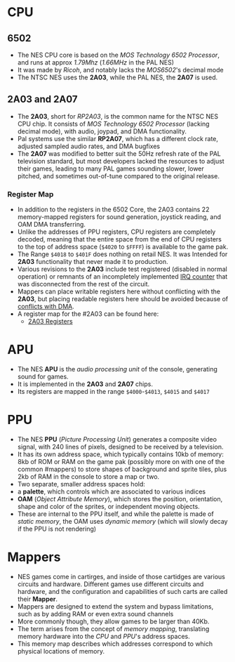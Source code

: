 
# CPU

## 6502
- The NES CPU core is based on the *MOS Technology 6502 Processor*, and runs at approx *1.79Mhz* (*1.66MHz* in the PAL NES)
- It was made by *Ricoh*, and notably lacks the *MOS6502*'s decimal mode
- The NTSC NES uses the **2A03**, while the PAL NES, the **2A07** is used.

## 2A03 and 2A07
- The **2A03**, short for *RP2A03*, is the common name for the NTSC NES CPU chip. It consists of *MOS Technology 6502 Processor* (lacking decimal mode), with audio, joypad, and DMA functionality.
- Pal systems use the similar **RP2A07**, which has a different clock rate, adjusted sampled audio rates, and DMA bugfixes
- The **2A07** was modified to better suit the 50Hz refresh rate of the PAL television standard, but most developers lacked the resources to adjust their games, leading to many PAL games sounding slower, lower pitched, and sometimes out-of-tune compared to the original release.

###  Register Map
- In addition to the registers in the 6502 Core, the 2A03 contains 22 memory-mapped registers for sound generation, joystick reading, and OAM DMA transferring.
- Unlike the addresses of PPU registers, CPU registers are completely decoded, meaning that the entire space from the end of CPU registers to the top of address space (`$4020` to `$FFFF`) is available to the game pak.
- The Range `$4018` to `$401F` does nothing on retail NES. It was Intended for **2A03** functionality that never made it to production. 
- Various revisions to the **2A03** include test registered (disabled in normal operation) or remnants of an incompletely implemented [IRQ counter](https://www.nesdev.org/wiki/RP2A03_Programmable_Interval_Timer) that was disconnected from the rest of the circuit. 
- Mappers can place writable registers here without conflicting with the **2A03**, but placing readable registers here should be avoided because of [conflicts with DMA](https://www.nesdev.org/wiki/DMA#Register_conflicts).
- A register map for the #2A03 can be found here:
	- [2A03 Registers](https://www.nesdev.org/wiki/2A03)

# APU
- The NES **APU** is the *audio processing unit* of the console, generating sound for games.
- It is implemented in the **2A03** and **2A07** chips. 
- Its registers are mapped in the range `$4000`-`$4013`, `$4015` and `$4017`

# PPU
- The NES **PPU** (*Picture Processing Unit*) generates a composite video signal, with 240 lines of pixels, designed to be received by a television. 
-  It has its own address space, which typically contains 10kb of memory: 8kb of ROM or RAM on the game pak (possibly more on with one of the common #mappers) to store shapes of background and sprite tiles, plus 2kb of RAM in the console to store a map or two. 
- Two separate, smaller address spaces hold:
- a **palette**, which controls which are associated to various indices
- **OAM** (*Object Attribute Memory*), which stores the position, orientation, shape and color of the sprites, or independent moving objects. 
- These are internal to the PPU itself, and while the palette is made of *static memory*, the OAM uses *dynamic memory* (which will slowly decay if the PPU is not rendering)

# Mappers
- NES games come in cartirges, and inside of those cartidges are various circuits and hardware. Different games use different circuits and hardware, and the configuration and capabilities of such carts are called their **Mapper**.
- Mappers are designed to extend the system and bypass limitations, such as by adding RAM or even extra sound channels
- More commonly though, they allow games to be larger than 40Kb.
- The term arises from the concept of *memory mapping*, translating memory hardware into the *CPU* and *PPU*'s address spaces. 
- This memory map describes which addresses correspond to which physical locations of memory. 